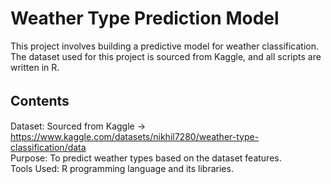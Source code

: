 # Weather Type Prediction Model
This project involves building a predictive model for weather classification. The dataset used for this project is sourced from Kaggle, and all scripts are written in R.
## Contents　
Dataset: Sourced from Kaggle -> https://www.kaggle.com/datasets/nikhil7280/weather-type-classification/data   
Purpose: To predict weather types based on the dataset features.  
Tools Used: R programming language and its libraries.  
